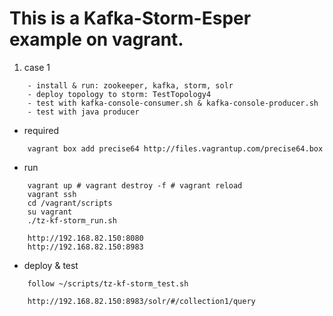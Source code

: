 This is a Kafka-Storm-Esper example on vagrant.
=====================================

1. case 1
```
	- install & run: zookeeper, kafka, storm, solr
	- deploy topology to storm: TestTopology4
	- test with kafka-console-consumer.sh & kafka-console-producer.sh
	- test with java producer
```
	
- required
```
	vagrant box add precise64 http://files.vagrantup.com/precise64.box
```
	
- run
```
	vagrant up # vagrant destroy -f # vagrant reload
	vagrant ssh
	cd /vagrant/scripts
	su vagrant
	./tz-kf-storm_run.sh
	
	http://192.168.82.150:8080
	http://192.168.82.150:8983
```
	
- deploy & test
```
	follow ~/scripts/tz-kf-storm_test.sh
	
	http://192.168.82.150:8983/solr/#/collection1/query
```
 	    
	    
	    